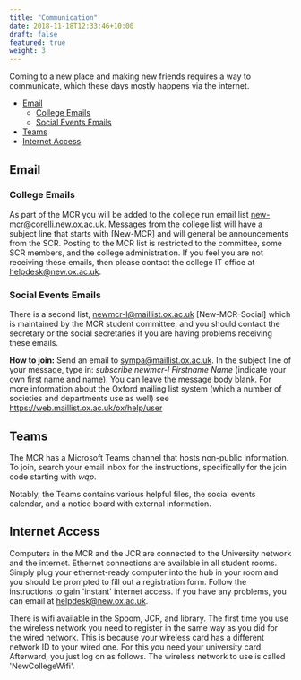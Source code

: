 ```yaml
---
title: "Communication"
date: 2018-11-18T12:33:46+10:00
draft: false
featured: true
weight: 3
---
```


Coming to a new place and making new friends requires a way to communicate, which these days mostly happens via the internet. 

- [Email](#email)
  - [College Emails](#college-emails)
  - [Social Events Emails](#social-events-emails)
- [Teams](#teams)
- [Internet Access](#internet-access)
 
## Email

### College Emails
As part of the MCR you will be added to the college run email list new-mcr@corelli.new.ox.ac.uk. Messages from the college list will have a subject line that starts with [New-MCR] and will general be announcements from the SCR. Posting to the MCR list is restricted to the committee, some SCR members, and the college administration. If you feel you are not receiving these emails, then please contact the college IT office at [helpdesk@new.ox.ac.uk](mailto:helpdesk@new.ox.ac.uk). 

### Social Events Emails
There is a second list, newmcr-l@maillist.ox.ac.uk [New-MCR-Social] which is maintained by the MCR student committee, and you should contact the secretary or the social secretaries if you are having problems receiving these emails. 

__How to join:__ Send an email to [sympa@maillist.ox.ac.uk](mailto:sympa@maillist.ox.ac.uk).
In the subject line of your message, type in: _subscribe newmcr-l Firstname Name_ (indicate your own first name and name). You can leave the message body blank.
For more information about the Oxford mailing list system (which a number of societies and departments use as well) see https://web.maillist.ox.ac.uk/ox/help/user

## Teams
The MCR has a Microsoft Teams channel that hosts non-public information. To join, search your email inbox for the instructions, specifically for the join code starting with _wqp_.

Notably, the Teams contains various helpful files, the social events calendar, and a notice board with external information. 


## Internet Access

Computers in the MCR and the JCR are connected to the University network and the internet. Ethernet connections are available in all student rooms. Simply plug your ethernet-ready computer into the hub in your room and you should be prompted to fill out a registration form. Follow the instructions to gain 'instant' internet access. If you have any problems, you can email at [helpdesk@new.ox.ac.uk](mailto:helpdesk@new.ox.ac.uk).

There is wifi available in the Spoom, JCR, and library. The first time you use the wireless network you need to register in the same way as you did for the wired network. This is because your wireless card has a different network ID to your wired one. For this you need your university card. Afterward, you just log on as follows. The wireless network to use is called 'NewCollegeWifi'.